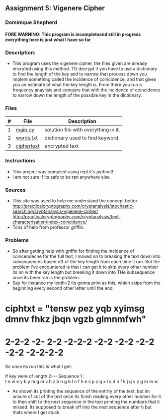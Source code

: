 ## Assignment 5: Vigenere Cipher
### Dominique Shepherd

#### FORE WARNING: This program is incompleteand still in progress everything here is just what I have so far

### Description:
- This program uses the vigenere cipher, the files given are already encryted using this method. TO decrypt it you have to use a dictionary to find the length of the key
  and to narrow that process down you implent something called the incidence of coincidence, and that gives you an estimate of what the key length is. From there you run a frequency anaylisis and compare that with the incidence of coincidence to narrow down the length of the possible key in the dictionary. 

### Files

|   #   | File                       | Description                                                |
| :---: | -------------------------- | ---------------------------------------------------------- |
|   1   | [main.py](./main.py)     | solution file with everything in it.                         |
|   2   | [words.txt](./words)| dictionary used to find keyword        |
|   3   | [ciphertext](./ciphertext)| encrypted text       |


### Instructions

- This project was compiled using repl.it's python3
- I am not sure if its safe to be ran anywhere else.
### Sources
- This site was used to help me understand the concept better 
 http://practicalcryptography.com/cryptanalysis/stochastic-searching/cryptanalysis-vigenere-cipher/
 http://practicalcryptography.com/cryptanalysis/text-characterisation/index-coincidence/
- Tons of help from professor griffin.

### Problems
- So after getting help with griffin for finding the incidence of coincendecne for the full text, I moved on to breaking the text down into subsequences based off of the key length from each time it ran. But the problem i've encountered is that I can get it to skip every other number its on with the key length but breaking it down into THe subsequence once its been ran is the problem. 
- Say for instance my lenth=2 its gonna print as this, which skips from the beginning every second other letter until the end.

# ciphtxt = "tensw pez yqb xyimsg dmnv fhkz jbqn vgzb glmnmfwh"
#            2-2-2 -2- 2-2 -2-2-2 -2-2 -2-2 -2-2 -2-2 -2-2-2-2

So once its run this is what I get:

If key were of length  2---
Sequence  1 :                             
t n w e y b y m g m v h z b n g b l n f h e s p z q x i s d n f k j q v z g m m w 
                                                      
- As shown its printing the sequence of the entirty of the text, but im unsure of cut of the text once its finish reading every other number for it to then shift to the next sequence in the text printing the numbers that it missed. Its supposed to break off into the next sequence after h but thats where I get stuck.
